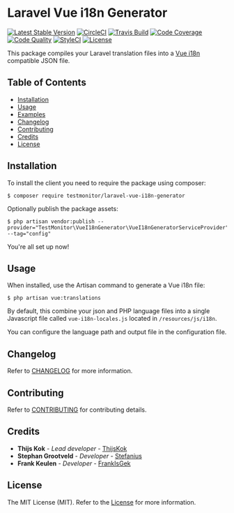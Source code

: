 # Laravel Vue i18n Generator

[![Latest Stable Version](https://poser.pugx.org/testmonitor/laravel-vue-i18n-generator/v/stable)](https://packagist.org/packages/testmonitor/laravel-vue-i18n-generator)
[![CircleCI](https://img.shields.io/circleci/project/github/testmonitor/laravel-vue-i18n-generator.svg)](https://circleci.com/gh/testmonitor/laravel-vue-i18n-generator)
[![Travis Build](https://travis-ci.com/testmonitor/laravel-vue-i18n-generator.svg?branch=master)](https://travis-ci.com/testmonitor/laravel-vue-i18n-generator)
[![Code Coverage](https://scrutinizer-ci.com/g/testmonitor/laravel-vue-i18n-generator/badges/coverage.png?b=master)](https://scrutinizer-ci.com/g/testmonitor/laravel-vue-i18n-generator/?branch=master)
[![Code Quality](https://scrutinizer-ci.com/g/testmonitor/laravel-vue-i18n-generator/badges/quality-score.png?b=master)](https://scrutinizer-ci.com/g/testmonitor/laravel-vue-i18n-generator/?branch=master)
[![StyleCI](https://styleci.io/repos/634942834/shield)](https://styleci.io/repos/634942834)
[![License](https://poser.pugx.org/testmonitor/laravel-vue-i18n-generator/license)](https://packagist.org/packages/testmonitor/laravel-vue-i18n-generator)

This package compiles your Laravel translation files into a [Vue i18n](https://kazupon.github.io/vue-i18n/) compatible JSON file.

## Table of Contents

- [Installation](#installation)
- [Usage](#usage)
- [Examples](#examples)
- [Changelog](#changelog)
- [Contributing](#contributing)
- [Credits](#credits)
- [License](#license)

## Installation

To install the client you need to require the package using composer:

	$ composer require testmonitor/laravel-vue-i18n-generator

Optionally publish the package assets:

    $ php artisan vendor:publish --provider="TestMonitor\VueI18nGenerator\VueI18nGeneratorServiceProvider" --tag="config"

You're all set up now!

## Usage

When installed, use the Artisan command to generate a Vue i18n file:

    $ php artisan vue:translations

By default, this combine your json and PHP language files into a single Javascript file called `vue-i18n-locales.js`
located in `/resources/js/i18n`.

You can configure the language path and output file in the configuration file.

## Changelog

Refer to [CHANGELOG](CHANGELOG.md) for more information.

## Contributing

Refer to [CONTRIBUTING](CONTRIBUTING.md) for contributing details.

## Credits

* **Thijs Kok** - *Lead developer* - [ThijsKok](https://github.com/thijskok)
* **Stephan Grootveld** - *Developer* - [Stefanius](https://github.com/stefanius)
* **Frank Keulen** - *Developer* - [FrankIsGek](https://github.com/frankisgek)

## License

The MIT License (MIT). Refer to the [License](LICENSE.md) for more information.